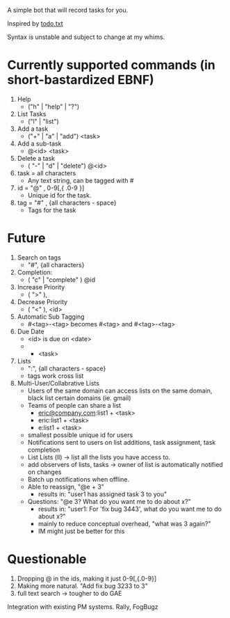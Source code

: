 A simple bot that will record tasks for you.

Inspired by [todo.txt](http://todotxt.com/ "todo.txt")

Syntax is unstable and subject to change at my whims.

Currently supported commands (in short-bastardized EBNF)
========================================================
1. Help
	- ("h" | "help" | "?")
2. List Tasks
	- ("l" | "list")
3. Add a task
	- ("+" | "a" | "add") &lt;task>
4. Add a sub-task
	- @&lt;id> &lt;task>
5. Delete a task
	- ( "-" | "d" | "delete") @&lt;id>
6. task = all characters
	- Any text string, can be tagged with #<tag>
7. id = "@" , 0-9[,{ .0-9 }]
	- Unique id for the task. 
8. tag = "#" , {all characters - space}
	- Tags for the task

Future
======
1. Search on tags
	- "#", {all characters}
2. Completion:
	- ( "c" | "complete" ) @id
3. Increase Priority
	- ( ">" ), <id>
4. Decrease Priority
	- ( "&lt;" ), &lt;id>
5. Automatic Sub Tagging
	- #&lt;tag>-&lt;tag> becomes #&lt;tag> and #&lt;tag>-&lt;tag>
6. Due Date
	- &lt;id> is due on &lt;date>
	- + &lt;task> 
7. Lists
	- ":", {all characters - space}
	- tags work cross list
8. Multi-User/Collabrative Lists
	- Users of the same domain can access lists on the same domain, black list certain domains (ie. gmail)
	- Teams of people can share a list
		- eric@company.com:list1 + &lt;task>
		- eric:list1 + &lt;task>
		- e:list1 + &lt;task>
	- smallest possible unique id for users
	- Notifications sent to users on list additions, task assignment, task completion
	- List Lists (ll) -> list all the lists you have access to.
	- add observers of lists, tasks -> owner of list is automatically notified on changes
	- Batch up notifications when offline.
	- Able to reassign, "@e + 3"
		- results in: "user1 has assigned task 3 to you"
	- Questions: "@e 3? What do you want me to do about x?"
		- results in: "user1: For 'fix bug 3443', what do you want me to do about x?"
		- mainly to reduce conceptual overhead, "what was 3 again?" 
		- IM might just be better for this
	
Questionable
============
1. Dropping @ in the ids, making it just 0-9[,{.0-9}]
2. Making more natural. "Add fix bug 3233 to 3"
3. full text search -> tougher to do GAE

Integration with existing PM systems. Rally, FogBugz
